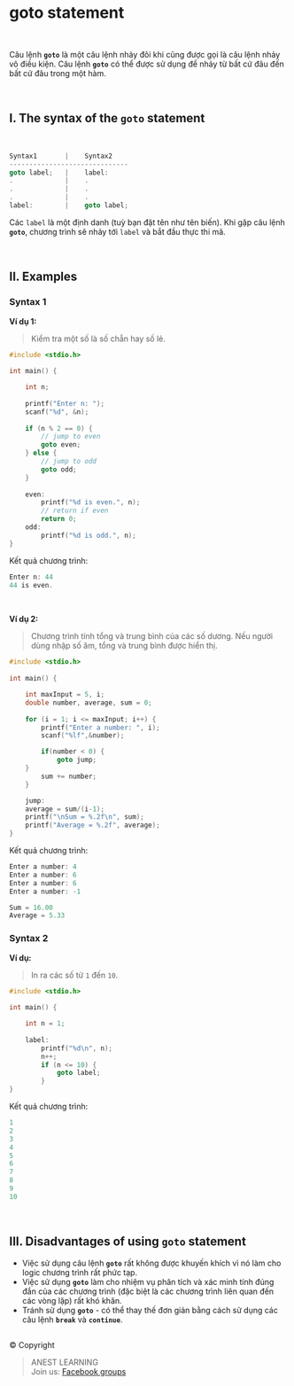 # goto statement

<br />

Câu lệnh **`goto`** là một câu lệnh nhảy đôi khi cũng được gọi là câu lệnh nhảy vô điều kiện. Câu lệnh **`goto`** có thể được sử dụng để nhảy từ bất cứ đâu đến bất cứ đâu trong một hàm.

<br />

## I. The syntax of the `goto` statement

<br />

```c
Syntax1       |    Syntax2  
------------------------------
goto label;   |    label:  
.             |    .  
.             |    .  
.             |    .  
label:        |    goto label;  
```

Các `label` là một định danh (tuỳ bạn đặt tên như tên biến). Khi gặp câu lệnh **`goto`**, chương trình sẽ nhảy tới `label` và bắt đầu thực thi mã.

<br />

## II. Examples

### Syntax 1

**Ví dụ 1:**
> Kiểm tra một số là số chẵn hay số lẻ.

```c
#include <stdio.h>
 
int main() {

    int n;
    
    printf("Enter n: ");
    scanf("%d", &n);
    
    if (n % 2 == 0) {
        // jump to even 
        goto even;
    } else {
        // jump to odd 
        goto odd;
    }
	
    even: 
        printf("%d is even.", n); 
        // return if even 
        return 0;  
    odd: 
        printf("%d is odd.", n); 
}
```

Kết quả chương trình:
```c
Enter n: 44
44 is even.
```

<br />

**Ví dụ 2:** 
> Chương trình tính tổng và trung bình của các số dương. Nếu người dùng nhập số âm, tổng và trung bình được hiển thị.

```c
#include <stdio.h>
 
int main() {

    int maxInput = 5, i;
    double number, average, sum = 0;
    
    for (i = 1; i <= maxInput; i++) {
        printf("Enter a number: ", i);
        scanf("%lf",&number);

        if(number < 0) {
            goto jump;
	}
        sum += number;
    }

    jump:
    average = sum/(i-1);
    printf("\nSum = %.2f\n", sum);
    printf("Average = %.2f", average);     	 
}
```

Kết quả chương trình:
```c
Enter a number: 4
Enter a number: 6
Enter a number: 6
Enter a number: -1

Sum = 16.00
Average = 5.33
```

### Syntax 2

**Ví dụ:** 
>In ra các số từ `1` đến `10`.

```c
#include <stdio.h>
 
int main() {

    int n = 1;
    
    label: 
        printf("%d\n", n); 
        n++; 
        if (n <= 10) {
            goto label;
        } 
}
```

Kết quả chương trình:
```c
1
2
3
4
5
6
7
8
9
10
```

<br />

## III. Disadvantages of using `goto` statement

- Việc sử dụng câu lệnh **`goto`** rất không được khuyến khích vì nó làm cho logic chương trình rất phức tạp.
- Việc sử dụng **`goto`** làm cho nhiệm vụ phân tích và xác minh tính đúng đắn của các chương trình (đặc biệt là các chương trình liên quan đến các vòng lặp) rất khó khăn.
- Tránh sử dụng **`goto`** - có thể thay thế đơn giản bằng cách sử dụng các câu lệnh **`break`** và **`continue`**.


##  

© Copyright
> ANEST LEARNING  
> Join us: [Facebook groups](https://www.facebook.com/groups/anest.learning/)
